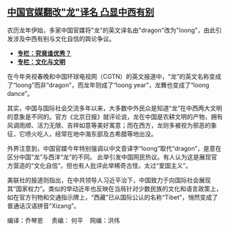 <!--1708121726000-->
[中国官媒翻改"龙"译名   凸显中西有别](https://www.rfa.org/mandarin/yataibaodao/kejiaowen/lu2-02162024110903.html)
------

<p>农历龙年伊始，多家中国官媒将"龙"的英文译名由"dragon"改为"loong"，由此引发涉及中西有别与文化自信的舆论争议。</p><ul><li><a href="https://www.rfa.org/mandarin/zhuanlan/5468560967098bdd8bf4/talk-03312023091022.html"><strong>专栏：究竟谁优秀？</strong></a></li><li><strong><a href="https://www.rfa.org/mandarin/zhuanlan/5468560967098bdd8bf4/talk-01262024105308.html">专栏：文化与文明</a></strong></li></ul><p><span style="font-weight: 400;">在今年央视春晚和中国环球电视网（CGTN）的英文报道中，“龙”的英文名称变成了“loong”而非“dragon”，而龙年则成了“loong year”，龙舞也变成了“loong dance”。</span></p><p><span style="font-weight: 400;">其实，中国与国际社会交流多年以来，大多数中外民众是知道“龙”在中西两大文明的意象是不同的。官方《北京日报》就评论说，龙在中国是农耕文明的产物，拥有风调雨顺、活力无限、吉祥如意等美好寓意；而在西方，龙则多被视为邪恶的象征，它喷火吃人，经常在地中海东部及古希腊等地出没。</span></p><p><span style="font-weight: 400;">外界注意到，中国官媒今年特别强调以中文音译字“loong”取代“dragon”，是意在区分中国“龙”与西洋“龙”的不同。 此举引发中国网民热议。有人认为这是展现官方营造的“文化自信”，但也有人批评此举稀奇古怪，太过“爱国主义”。</span></p><p><span style="font-weight: 400;">美联社的报道则指出，在中共领导人习近平治下，中国致力于向国际社会展现其“国家权力”。类似的举动近年也反映在当局针对少数民族的文化和语言政策上，如在官方刊物和交通指示牌上，“西藏”已从国际公认的名称“Tibet”，悄然变成了普通话汉语拼音“Xizang”。</span></p><p><span style="font-weight: 400;">编译：乔琴恩     责编： 何平    网编：洪伟</span></p>
